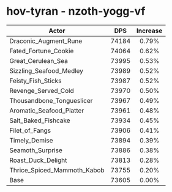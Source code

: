 # hov-tyran - nzoth-yogg-vf
| Actor | DPS | Increase |
|---|:---:|:---:|
|Draconic_Augment_Rune|74184|0.79%|
|Fated_Fortune_Cookie|74064|0.62%|
|Great_Cerulean_Sea|73995|0.53%|
|Sizzling_Seafood_Medley|73989|0.52%|
|Feisty_Fish_Sticks|73987|0.52%|
|Revenge_Served_Cold|73970|0.50%|
|Thousandbone_Tongueslicer|73967|0.49%|
|Aromatic_Seafood_Platter|73961|0.48%|
|Salt_Baked_Fishcake|73934|0.45%|
|Filet_of_Fangs|73906|0.41%|
|Timely_Demise|73894|0.39%|
|Seamoth_Surprise|73886|0.38%|
|Roast_Duck_Delight|73813|0.28%|
|Thrice_Spiced_Mammoth_Kabob|73755|0.20%|
|Base|73605|0.00%|

